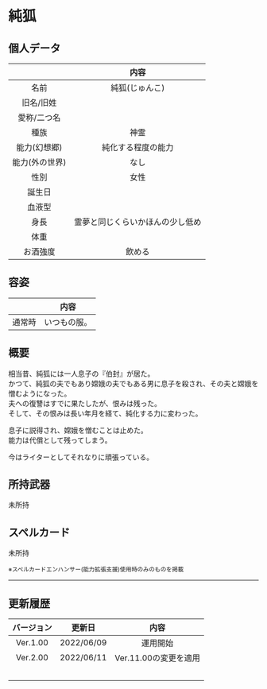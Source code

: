 # 純狐

## 個人データ
||内容|
|:---:|:---:|
|名前|純狐(じゅんこ)|
|旧名/旧姓||
|愛称/二つ名||
|種族|神霊|
|能力(幻想郷)|純化する程度の能力|
|能力(外の世界)|なし|
|性別|女性|
|誕生日||
|血液型||
|身長|霊夢と同じくらいかほんの少し低め|
|体重||
|お酒強度|飲める|

## 容姿
||内容|
|:---:|:---:|
|通常時|いつもの服。|

## 概要
相当昔、純狐には一人息子の『伯封』が居た。<br>
かつて、純狐の夫でもあり嫦娥の夫でもある男に息子を殺され、その夫と嫦娥を憎むようになった。<br>
夫への復讐はすでに果たしたが、恨みは残った。<br>
そして、その恨みは長い年月を経て、純化する力に変わった。<br>

息子に説得され、嫦娥を憎むことは止めた。<br>
能力は代償として残ってしまう。<br>

今はライターとしてそれなりに頑張っている。

## 所持武器
未所持

## スペルカード
未所持

<sup>
※スペルカードエンハンサー(能力拡張支援)使用時のみのものを掲載
</sup>

***

## 更新履歴
|バージョン|更新日|内容|
|:---:|:---:|:---:|
|Ver.1.00|2022/06/09|運用開始|
|Ver.2.00|2022/06/11|Ver.11.00の変更を適用|
||||
||||
||||
||||
||||

